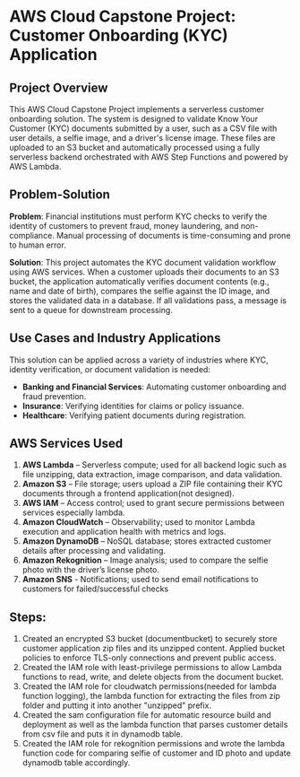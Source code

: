 # AWS Cloud Capstone Project: Customer Onboarding (KYC) Application

## Project Overview

This AWS Cloud Capstone Project implements a serverless customer onboarding solution. The system is designed to validate Know Your Customer (KYC) documents submitted by a user, such as a CSV file with user details, a selfie image, and a driver's license image. These files are uploaded to an S3 bucket and automatically processed using a fully serverless backend orchestrated with AWS Step Functions and powered by AWS Lambda.

## Problem-Solution

**Problem**: Financial institutions must perform KYC checks to verify the identity of customers to prevent fraud, money laundering, and non-compliance. Manual processing of documents is time-consuming and prone to human error.

**Solution**: This project automates the KYC document validation workflow using AWS services. When a customer uploads their documents to an S3 bucket, the application automatically verifies document contents (e.g., name and date of birth), compares the selfie against the ID image, and stores the validated data in a database. If all validations pass, a message is sent to a queue for downstream processing.

## Use Cases and Industry Applications

This solution can be applied across a variety of industries where KYC, identity verification, or document validation is needed:

* **Banking and Financial Services**: Automating customer onboarding and fraud prevention.
* **Insurance**: Verifying identities for claims or policy issuance.
* **Healthcare**: Verifying patient documents during registration.

## AWS Services Used&#x20;

1. **AWS Lambda** – Serverless compute; used for all backend logic such as file unzipping, data extraction, image comparison, and data validation.
2. **Amazon S3** – File storage; users upload a ZIP file containing their KYC documents through a frontend application(not designed).
3. **AWS IAM** – Access control; used to grant secure permissions between services especially lambda.
4. **Amazon CloudWatch** – Observability; used to monitor Lambda execution and application health with metrics and logs.
5. **Amazon DynamoDB** – NoSQL database; stores extracted customer details after processing and validating.
6. **Amazon Rekognition** – Image analysis; used to compare the selfie photo with the driver’s license photo.
7. **Amazon SNS** - Notifications; used to send email notifications to customers for failed/successful checks

## Steps:

1. Created an encrypted S3 bucket (documentbucket) to securely store customer application zip files and its unzipped content. Applied bucket policies to enforce TLS-only connections and prevent public access.
2. Created the IAM role with least-privilege permissions to allow Lambda functions to read, write, and delete objects from the document bucket.
3. Created the IAM role for cloudwatch permissions(needed for lambda function logging), the lambda function for extracting the files from zip folder and putting it into another "unzipped" prefix.
4. Created the sam configuration file for automatic resource build and deployment as well as the lambda function that parses customer details from csv file and puts it in dynamodb table.
5. Created the IAM role for rekognition permissions and wrote the lambda function code for comparing selfie of customer and ID photo and update dynamodb table accordingly.